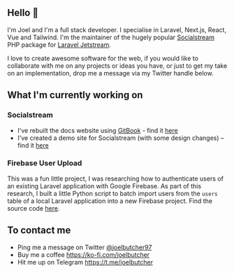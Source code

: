## Hello 👋

I'm Joel and I'm a full stack developer. I specialise in Laravel, Next.js, React, Vue and Tailwind. I'm the maintainer of the hugely popular [Socialstream](https://github.com/joelbutcher/socialstream) PHP package for [Laravel Jetstream](https://jetstream.laravel.com).

I love to create awesome software for the web, if you would like to collaborate with me on any projects or ideas you have, or just to get my take on an implementation, drop me a message via my Twitter handle below.

## What I'm currently working on

### Socialstream
- I've rebuilt the docs website using [GitBook](https://www.gitbook.com) - find it [here](https://docs.socialstream.dev)
- I've created a demo site for Socialstream (with some design changes) – find it [here](https://demo.socialstream.dev)

### Firebase User Upload
This was a fun little project, I was researching how to authenticate users of an existing Laravel application with Google Firebase. As part of this research, I built a little Python script to batch import users from the `users` table of a local Laravel application into a new Firebase project. Find the source code [here](https://github.com/joelbutcher/laravel-firebase-user-importer).

## To contact me
- Ping me a message on Twitter [@joelbutcher97](http://twitter.com/joelbutcher97)
- Buy me a coffee https://ko-fi.com/joelbutcher
- Hit me up on Telegram https://t.me/joelbutcher
